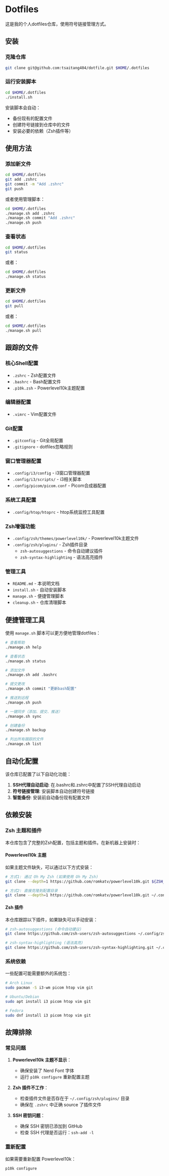 # Dotfiles

这是我的个人dotfiles仓库，使用符号链接管理方式。

## 安装

### 克隆仓库

```bash
git clone git@github.com:tsaitang404/dotfile.git $HOME/.dotfiles
```

### 运行安装脚本

```bash
cd $HOME/.dotfiles
./install.sh
```

安装脚本会自动：
- 备份现有的配置文件
- 创建符号链接到仓库中的文件
- 安装必要的依赖（Zsh插件等）

## 使用方法

### 添加新文件

```bash
cd $HOME/.dotfiles
git add .zshrc
git commit -m "Add .zshrc"
git push
```

或者使用管理脚本：

```bash
cd $HOME/.dotfiles
./manage.sh add .zshrc
./manage.sh commit "Add .zshrc"
./manage.sh push
```

### 查看状态

```bash
cd $HOME/.dotfiles
git status
```

或者：

```bash
cd $HOME/.dotfiles
./manage.sh status
```

### 更新文件

```bash
cd $HOME/.dotfiles
git pull
```

或者：

```bash
cd $HOME/.dotfiles
./manage.sh pull
```

## 跟踪的文件

### 核心Shell配置
- `.zshrc` - Zsh配置文件
- `.bashrc` - Bash配置文件
- `.p10k.zsh` - Powerlevel10k主题配置

### 编辑器配置
- `.vimrc` - Vim配置文件

### Git配置
- `.gitconfig` - Git全局配置
- `.gitignore` - dotfiles忽略规则

### 窗口管理器配置
- `.config/i3/config` - i3窗口管理器配置
- `.config/i3/scripts/` - i3相关脚本
- `.config/picom/picom.conf` - Picom合成器配置

### 系统工具配置
- `.config/htop/htoprc` - htop系统监控工具配置

### Zsh增强功能
- `.config/zsh/themes/powerlevel10k/` - Powerlevel10k主题文件
- `.config/zsh/plugins/` - Zsh插件目录
  - `zsh-autosuggestions` - 命令自动建议插件
  - `zsh-syntax-highlighting` - 语法高亮插件

### 管理工具
- `README.md` - 本说明文档
- `install.sh` - 自动安装脚本
- `manage.sh` - 便捷管理脚本
- `cleanup.sh` - 仓库清理脚本

## 便捷管理工具

使用 `manage.sh` 脚本可以更方便地管理dotfiles：

```bash
# 查看帮助
./manage.sh help

# 查看状态
./manage.sh status

# 添加文件
./manage.sh add .bashrc

# 提交更改
./manage.sh commit "更新bash配置"

# 推送到远程
./manage.sh push

# 一键同步（添加、提交、推送）
./manage.sh sync

# 创建备份
./manage.sh backup

# 列出所有跟踪的文件
./manage.sh list
```

## 自动化配置

该仓库已配置了以下自动化功能：

1. **SSH代理自动启动**: 在.bashrc和.zshrc中配置了SSH代理自动启动
2. **符号链接管理**: 安装脚本自动创建符号链接
3. **智能备份**: 安装前自动备份现有配置文件

## 依赖安装

### Zsh 主题和插件

本仓库包含了完整的Zsh配置，包括主题和插件。在新机器上安装时：

#### Powerlevel10k 主题
如果主题文件缺失，可以通过以下方式安装：

```bash
# 方式1: 通过 Oh My Zsh (如果使用 Oh My Zsh)
git clone --depth=1 https://github.com/romkatv/powerlevel10k.git ${ZSH_CUSTOM:-$HOME/.oh-my-zsh/custom}/themes/powerlevel10k

# 方式2: 直接克隆到配置目录
git clone --depth=1 https://github.com/romkatv/powerlevel10k.git ~/.config/zsh/themes/powerlevel10k
```

#### Zsh 插件
本仓库跟踪以下插件，如果缺失可以手动安装：

```bash
# zsh-autosuggestions (命令自动建议)
git clone https://github.com/zsh-users/zsh-autosuggestions ~/.config/zsh/plugins/zsh-autosuggestions

# zsh-syntax-highlighting (语法高亮)
git clone https://github.com/zsh-users/zsh-syntax-highlighting.git ~/.config/zsh/plugins/zsh-syntax-highlighting
```

### 系统依赖

一些配置可能需要额外的系统包：

```bash
# Arch Linux
sudo pacman -S i3-wm picom htop vim git

# Ubuntu/Debian
sudo apt install i3 picom htop vim git

# Fedora
sudo dnf install i3 picom htop vim git
```

## 故障排除

### 常见问题

1. **Powerlevel10k 主题不显示**：
   - 确保安装了 Nerd Font 字体
   - 运行 `p10k configure` 重新配置主题

2. **Zsh 插件不工作**：
   - 检查插件文件是否存在于 `~/.config/zsh/plugins/` 目录
   - 确保在 `.zshrc` 中正确 source 了插件文件

3. **SSH 密钥问题**：
   - 确保 SSH 密钥已添加到 GitHub
   - 检查 SSH 代理是否运行：`ssh-add -l`

### 重新配置

如果需要重新配置 Powerlevel10k：
```bash
p10k configure
```
